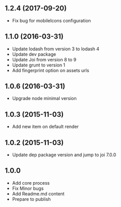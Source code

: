 ## 1.2.4 (2017-09-20)

- Fix bug for mobileIcons configuration

## 1.1.0 (2016-03-31)

- Update lodash from version 3 to lodash 4
- Update dev package
- Update Joi from version 8 to 9
- Update grunt to version 1
- Add fingerprint option on assets urls

## 1.0.6 (2016-03-31)

- Upgrade node minimal version

## 1.0.3 (2015-11-03)

- Add new item on default render

## 1.0.2 (2015-11-03)

- Update dep package version and jump to joi 7.0.0

## 1.0.0

- Add core process
- Fix Minor bugs
- Add Readme.md content
- Prepare to publish
